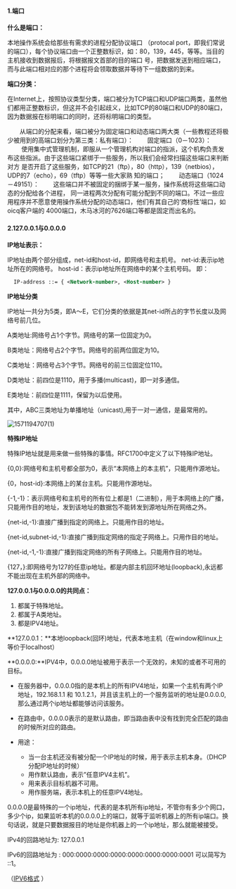 #### 1.端口

**什么是端口：**

本地操作系统会给那些有需求的进程分配协议端口 （protocal port，即我们常说的端口），每个协议端口由一个正整数标识，如：80，139，445，等等。当目的主机接收到数据报后，将根据报文首部的目的端口 号，把数据发送到相应端口，而与此端口相对应的那个进程将会领取数据并等待下一组数据的到来。

**端口分类：**

  在Internet上，按照协议类型分类，端口被分为TCP端口和UDP端口两类，虽然他们都用正整数标识，但这并不会引起歧义，比如TCP的80端口和UDP的80端口，因为数据报在标明端口的同时，还将标明端口的类型。 

　　从端口的分配来看，端口被分为固定端口和动态端口两大类（一些教程还将极少被用到的高端口划分为第三类：私有端口）：
　　固定端口（0－1023）：
　 　使用集中式管理机制，即服从一个管理机构对端口的指派，这个机构负责发布这些指派。由于这些端口紧绑于一些服务，所以我们会经常扫描这些端口来判断对方 是否开启了这些服务，如TCP的21（ftp），80（http），139（netbios），UDP的7（echo），69（tftp）等等一些大家熟 知的端口；
　　动态端口（1024－49151）：
　　这些端口并不被固定的捆绑于某一服务，操作系统将这些端口动态的分配给各个进程， 同一进程两次分配有可能分配到不同的端口。不过一些应用程序并不愿意使用操作系统分配的动态端口，他们有其自己的‘商标性’端口，如oicq客户端的 4000端口，木马冰河的7626端口等都是固定而出名的。

#### 2.127.0.0.1与0.0.0.0

**IP地址表示：**

IP地址由两个部分组成，net-id和host-id，即网络号和主机号。 
net-id:表示ip地址所在的网络号。 
host-id：表示ip地址所在网络中的某个主机号码。 
即：

```xml
  IP-address ::= { <Network-number>, <Host-number> }
```

**IP地址分类**

IP地址一共分为5类，即A～E，它们分类的依据是其net-id所占的字节长度以及网络号前几位。 

A类地址:网络号占1个字节。网络号的第一位固定为0。 

B类地址：网络号占2个字节。网络号的前两位固定为10。 

C类地址：网络号占3个字节。网络号的前三位固定位110。 

D类地址：前四位是1110，用于多播(multicast)，即一对多通信。 

E类地址：前四位是1111，保留为以后使用。 

其中，ABC三类地址为单播地址（unicast),用于一对一通信，是最常用的。

![1571194707(1)](E:\Front-End-Note\image\1571194707(1).png)

**特殊IP地址**

特殊IP地址就是用来做一些特殊的事情。RFC1700中定义了以下特殊IP地址。 

{0,0}:网络号和主机号都全部为0，表示“本网络上的本主机”，只能用作源地址。 

{0，host-id}:本网络上的某台主机。只能用作源地址。 

{-1,-1}：表示网络号和主机号的所有位上都是1（二进制），用于本网络上的广播，只能用作目的地址，发到该地址的数据包不能转发到源地址所在网络之外。 

{net-id,-1}:直接广播到指定的网络上。只能用作目的地址。 

{net-id,subnet-id,-1}:直接广播到指定网络的指定子网络上。只用作目的地址。 

{net-id,-1,-1}:直接广播到指定网络的所有子网络上。只能用作目的地址。 

{127，}:即网络号为127的任意ip地址。都是内部主机回环地址(loopback),永远都不能出现在主机外部的网络中。

**127.0.0.1与0.0.0.0的共同点：**

1. 都属于特殊地址。 
2. 都属于A类地址。 
3. 都是IPV4地址。

**127.0.0.1：**本地loopback(回环)地址，代表本地主机（在window和linux上等价于localhost）

**0.0.0.0:**IPV4中，0.0.0.0地址被用于表示一个无效的，未知的或者不可用的目标。 

* 在服务器中，0.0.0.0指的是本机上的所有IPV4地址，如果一个主机有两个IP地址，192.168.1.1 和 10.1.2.1，并且该主机上的一个服务监听的地址是0.0.0.0,那么通过两个ip地址都能够访问该服务。 

* 在路由中，0.0.0.0表示的是默认路由，即当路由表中没有找到完全匹配的路由的时候所对应的路由。
* 用途：
  - 当一台主机还没有被分配一个IP地址的时候，用于表示主机本身。（DHCP分配IP地址的时候）
  - 用作默认路由，表示”任意IPV4主机”。
  - 用来表示目标机器不可用。
  - 用作服务端，表示本机上的任意IPV4地址。

0.0.0.0是最特殊的一个ip地址，代表的是本机所有ip地址，不管你有多少个网口，多少个ip，如果监听本机的0.0.0.0上的端口，就等于监听机器上的所有ip端口。换句话说，就是只要数据报目的地址是你机器上的一个ip地址，那么就能被接受。

IPv4的回路地址为: 127.0.0.1

IPv6的回路地址为 : 000:0000:0000:0000:0000:0000:0000:0001 可以简写为 ::1。 　

（[IPV6格式](https://www.cnblogs.com/lsgxeva/p/9209266.html) ）



